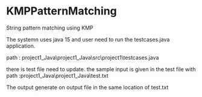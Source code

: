 # KMPPatternMatching
String pattern matching using KMP

The systemn uses java 15  and user need to run the testcases.java application.

path : project1_Java\project1_Java\src\project1\testcases.java

there is test file need to update. the sample input is given in the test file with path :project1_Java\project1_Java\test.txt

The output generate on output file in the same location of test.txt
